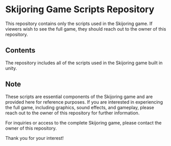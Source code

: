 # Skijoring Game Scripts Repository

This repository contains only the scripts used in the Skijoring game. If viewers wish to see the full game, they should reach out to the owner of this repository.

## Contents

The repository includes all of the scripts used in the Skijoring game built in unity.

## Note

These scripts are essential components of the Skijoring game and are provided here for reference purposes. If you are interested in experiencing the full game, including graphics, sound effects, and gameplay, please reach out to the owner of this repository for further information.

For inquiries or access to the complete Skijoring game, please contact the owner of this repository.

Thank you for your interest!

